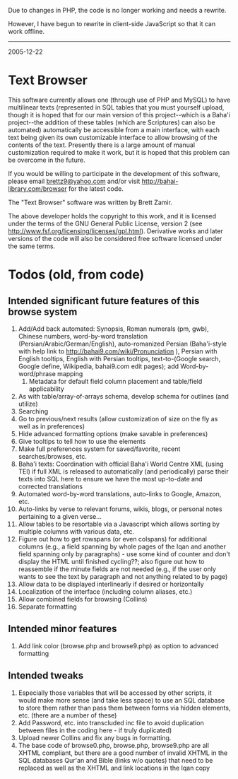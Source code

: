 Due to changes in PHP, the code is no longer working and needs a rewrite.

However, I have begun to rewrite in client-side JavaScript so that
it can work offline.

----
2005-12-22

# Text Browser

This software currently allows one (through use of PHP and MySQL) to have multilinear texts (represented in SQL tables that you must yourself upload, though it is hoped that for our main version of this project--which is a Baha'i project--the addition of these tables (which are Scriptures) can also be automated) automatically be accessible from a main interface, with each text being given its own customizable interface to allow browsing of the contents of the text. Presently there is a large amount of manual customization required to make it work, but it is hoped that this problem can be overcome in the future.

If you would be willing to participate in the development of this software, please email brettz9@yahoo.com and/or visit http://bahai-library.com/browser for the latest code.


The "Text Browser" software was written by Brett Zamir.


The above developer holds the copyright to this work, and it is licensed under the terms of the GNU General Public License, version 2 (see http://www.fsf.org/licensing/licenses/gpl.html). Derivative works and later versions of the code will also be considered free software licensed under the same terms.

# Todos (old, from code)

## Intended significant future features of this browse system

1. Add/Add back automated: Synopsis, Roman numerals (pm, gwb), Chinese numbers, word-by-word translation (Persian/Arabic/German/English), auto-romanized Persian (Baha'i-style with help link to http://bahai9.com/wiki/Pronunciation ), Persian with English tooltips, English with Persian tooltips, text-to-(Google search, Google define, Wikipedia, bahai9.com edit pages); add Word-by-word/phrase mapping
    1. Metadata for default field column placement and table/field applicability
1. As with table/array-of-arrays schema, develop schema for outlines (and utilize)
1. Searching
1. Go to previous/next results (allow customization of size on the fly as well as in preferences)
1. Hide advanced formatting options (make savable in preferences)
1. Give tooltips to tell how to use the elements
1. Make full preferences system for saved/favorite, recent searches/browses, etc.
1. Baha'i texts: Coordination with official Baha'i World Centre XML (using TEI) if full XML is released to automatically (and periodically) parse their texts into SQL here to ensure we have the most up-to-date and corrected translations
1. Automated word-by-word translations, auto-links to Google, Amazon, etc.
1. Auto-links by verse to relevant forums, wikis, blogs, or personal notes pertaining to a given verse...
1. Allow tables to be resortable via a Javascript which allows sorting by multiple columns with various data, etc.
1. Figure out how to get rowspans (or even colspans) for additional columns (e.g., a field spanning by whole pages of the Iqan and another field spanning only by paragraphs) - use some kind of counter and don't display the HTML until finished cycling??; also figure out how to reassemble if the minute fields are not needed (e.g., if the user only wants to see the text by paragraph and not anything related to by page)
1. Allow data to be displayed interlinearly if desired or horizontally
1. Localization of the interface (including column aliases, etc.)
1. Allow combined fields for browsing (Collins)
1. Separate formatting

## Intended minor features

1. Add link color (browse.php and browse9.php) as option to advanced formatting

## Intended tweaks

1. Especially those variables that will be accessed by other scripts, it would make more sense (and take less space) to use an SQL database to store them rather than pass them between forms via hidden elements, etc. (there are a number of these)
1. Add Password, etc. into transcluded inc file to avoid duplication between files in the coding here - if truly duplicated)
1. Upload newer Collins and fix any bugs in formatting.
1. The base code of browse0.php, browse.php, browse9.php are all XHTML compliant, but there are a good number of invalid XHTML in the SQL databases Qur'an and Bible (links w/o quotes) that need to be replaced as well as the XHTML and link locations in the Iqan copy
